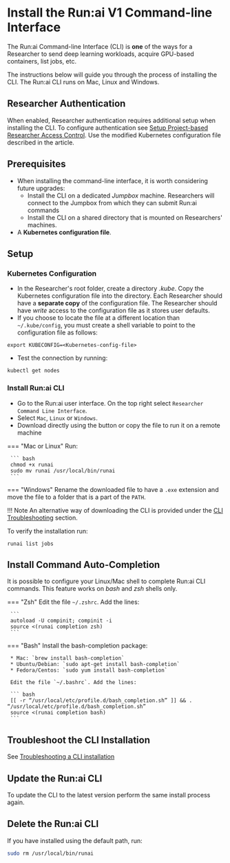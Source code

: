 # Install the Run:ai V1 Command-line Interface

The Run:ai Command-line Interface (CLI) is **one** of the ways for a Researcher to send deep learning workloads, acquire GPU-based containers, list jobs, etc.

The instructions below will guide you through the process of installing the CLI. The Run:ai CLI runs on Mac, Linux and Windows. 


## Researcher Authentication

When enabled, Researcher authentication requires additional setup when installing the CLI. To configure authentication see [Setup Project-based Researcher Access Control](../authentication/researcher-authentication.md). Use the modified Kubernetes configuration file described in the article.

## Prerequisites

* When installing the command-line interface, it is worth considering future upgrades:
     * Install the CLI on a dedicated *Jumpbox* machine. Researchers will connect to the Jumpbox from which they can submit Run:ai commands
     * Install the CLI on a shared directory that is mounted on Researchers' machines.  
* A **Kubernetes configuration file**.

## Setup

### Kubernetes Configuration

* In the Researcher's root folder, create a directory *.kube*. Copy the Kubernetes configuration file into the directory. Each Researcher should have a **separate copy** of the configuration file. The Researcher should have *write* access to the configuration file as it stores user defaults.
* If you choose to locate the file at a different location than `~/.kube/config`, you must create a shell variable to point to the configuration file as follows:

```
export KUBECONFIG=<Kubernetes-config-file>
```

* Test the connection by running:

```
kubectl get nodes
```

### Install Run:ai CLI

* Go to the Run:ai user interface. On the top right select `Researcher Command Line Interface`.
* Select `Mac`, `Linux` or `Windows`.
* Download directly using the button or copy the file to run it on a remote machine

=== "Mac or Linux"
     Run:

     ``` bash 
     chmod +x runai
     sudo mv runai /usr/local/bin/runai
     ```

=== "Windows"
     Rename the downloaded file to have a `.exe` extension and move the file to a folder that is a part of the `PATH`.

!!! Note
     An alternative way of downloading the CLI is provided under the [CLI Troubleshooting](../troubleshooting/troubleshooting.md#command-line-interface-issues) section.




To verify the installation run:

```
runai list jobs
```

## Install Command Auto-Completion

It is possible to configure your Linux/Mac shell to complete Run:ai CLI commands. This feature works on _bash_ and _zsh_ shells only.

=== "Zsh"
     Edit the file `~/.zshrc`. Add the lines:

     ```
     autoload -U compinit; compinit -i
     source <(runai completion zsh)
     ```

=== "Bash"
     Install the bash-completion package:

     * Mac: `brew install bash-completion`
     * Ubuntu/Debian: `sudo apt-get install bash-completion`
     * Fedora/Centos: `sudo yum install bash-completion`

     Edit the file `~/.bashrc`. Add the lines:

     ``` bash
     [[ -r “/usr/local/etc/profile.d/bash_completion.sh” ]] && . “/usr/local/etc/profile.d/bash_completion.sh”
     source <(runai completion bash)
     ```


## Troubleshoot the CLI Installation

See [Troubleshooting a CLI installation](../troubleshooting/troubleshooting.md#command-line-interface-issues)

## Update the Run:ai CLI

To update the CLI to the latest version perform the same install process again.

## Delete the Run:ai CLI

If you have installed using the default path, run:

``` bash
sudo rm /usr/local/bin/runai
```
